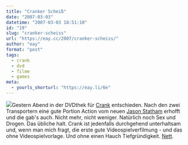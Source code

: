 ```yaml
---
title: "Cranker Scheiß"
date: "2007-03-03"
datetime: "2007-03-03 18:51:10"
id: "19"
slug: "cranker-scheiss"
url: "https://eay.cc/2007/cranker-scheiss/"
author: "eay"
format: "post"
tags:
  - crank
  - dvd
  - filme
  - games
meta:
  - yourls_shorturl: "https://eay.li/6e"
---
```


![](/uploads/2007/crank.gif)Gestern Abend in der DVDthek für [Crank](http://www.imdb.com/title/tt0479884/) entschieden. Nach den zwei Transportern eine gute Portion Action vom neuen [Jason Statham](http://fan-sites.org/statham/) erhofft und die gab's auch. Nicht mehr, nicht weniger. Natürlich noch Sex und Drogen. Das übliche halt. Crank ist jedenfalls durchgehend unterhaltsam und, wenn man mich fragt, die erste gute Videospielverfilmung - und das ohne Videospielvorlage. Und ohne einen Hauch Tiefgründigkeit. [Nett](http://www.amazon.de/exec/obidos/ASIN/B000LMQ3EO/eayznet-21).

